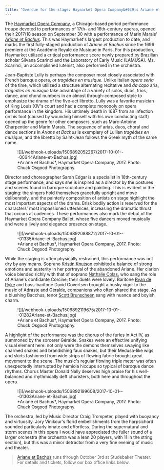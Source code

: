 ```yaml
---
title: "Overdue for the stage: Haymarket Opera Company&#039;s Ariane et Bachus"
---
```


The [Haymarket Opera Company](/scene/companies/haymarket-opera-company/), a Chicago-based period performance troupe devoted to performances of 17th- and 18th-century operas, opened their 2017/18 season on September 30 with a performance of Marin Marais' [*Ariane et Bachus*](http://www.haymarketopera.org/arianeetbachus/). This was Haymarket's largest production to date, and marks the first fully-staged production of *Ariane et Bachus* since the 1696 premiere at the Académie Royale de Musique in Paris. For this production, Haymarket utilized a critical performance score newly prepared by Brazilian scholar Silvana Scarinci and the Laboratory of Early Music (LAMUSA). Ms. Scarinci, an accomplished lutenist, also performed in the orchestra. 

Jean-Baptiste Lully is perhaps the composer most closely associated with French baroque opera, or *tragédies en musique*. Unlike Italian *opera seria* of the time, which utilized a structure alternating recitative and *da capo* aria, *tragédies en musique* take advantage of a variety of solos, duos, trios, dance, and choral numbers in an almost through-composed style to emphasize the drama of the five-act libretto. Lully was a favorite musician of King Louis XIV's court and had a complete monopoly on opera performance in the kingdom. His untimely death in 1687 from an infection on his foot (caused by wounding himself with his own conducting staff) opened up the genre for other composers, such as Marc-Antoine Charpentier and Marin Marais. The sequence of arias, duos, choral and dance sections in *Ariane et Bachus* is exemplary of Lullian *tragédies en musique*, and the libretto by Saint-Jean follows the Greek myth of the same name.

<figure data-type="image">
![](/webhook-uploads/1506892052267/2017-10-01---00644Ariane-et-Bachus.jpg)
<figcaption>*Ariane et Bachus*, Haymarket Opera Company, 2017. Photo: Chuck Osgood Photography.</figcaption>
</figure>

Director and choreographer Sarah Edgar is a specialist in 18th-century stage performance, and says she is inspired as a director by the postures and scenes found in baroque sculpture and painting. This is evident in the staging: the singers hold themselves gracefully upright and move deliberately, and the painterly composition of artists on stage highlight the most important aspects of the drama. Brisk bodily action is reserved for the characters' most impassioned utterances, increasing the dramatic thrust that occurs at cadences. These performances also mark the debut of the Haymarket Opera Company Ballet, whose five dancers moved musically and were a lively and elegance presence on stage. 

<figure data-type="image">
![](/webhook-uploads/1506892088872/2017-10-01---01335Ariane-et-Bachus.jpg)
<figcaption>*Ariane et Bachus*, Haymarket Opera Company, 2017. Photo: Chuck Osgood Photography.</figcaption>
</figure>

While the staging is often physically restrained, this performance was not dry by any means. Soprano [Kristin Knutson](/scene/people/kristin-knutson/) exhibited a balance of strong emotions and austerity in her portrayal of the abandoned Ariane. Her clarion voice blended richly with that of soprano [Nathalie Colas](/scene/people/nathalie-colas/), who sang the role of Ariane's confidante Corcine; their duets were lovely. Baritone [Ryan de Ryke](/scene/people/ryan-de-ryke/) and bass-baritone David Govertsen brought a husky vigor to the music of Adraste and Géralde, companions who often shared the stage. As a blushing Bacchus, tenor [Scott Brunscheen](/scene/people/scott-brunscheen/) sang with nuance and boyish charm. 

<figure data-type="image">
![](/webhook-uploads/1506892119675/2017-10-01---01282Ariane-et-Bachus.jpg)
<figcaption>*Ariane et Bachus*, Haymarket Opera Company, 2017. Photo: Chuck Osgood Photography.</figcaption>
</figure>

A highlight of the performance was the chorus of the furies in Act IV, as summoned by the sorcerer Géralde. Snakes were an effective unifying visual element here: not only were the demons themselves swaying like charmed snakes and brandishing faux snakes, but their Medusa-like wigs and skirts fashioned from wide strips of flowing fabric brought great movement to the scene. The music's regular flowing triple meter was often unexpectedly interrupted by hemiola hiccups so typical of baroque dance rhythms. Chorus Master Donald Nally deserves high praise for his well-balanced and rhythmically deft choristers, both here and throughout the opera.

<figure data-type="image">
![](/webhook-uploads/1506892199608/2017-10-01---01303Ariane-et-Bachus.jpg)
<figcaption>*Ariane et Bachus*, Haymarket Opera Company, 2017. Photo: Chuck Osgood Photography.</figcaption>
</figure>

The orchestra, led by Music Director Craig Trompeter, played with buoyancy and virtuosity. Jory Vinikour's florid embellishments from the harpsichord sounded particularly innate and effortless. During the supernatural and storm scenes in this opera I would have appreciated the fuller sound of a larger orchestra (the orchestra was a lean 20 players, with 11 in the string section), but this was a minor detractor from a very fine evening of music and theater. 

>[Ariane et Bachus](http://www.haymarketopera.org/arianeetbachus/) runs through October 3rd at Studebaker Theater. For details and tickets, follow our box office links below.
